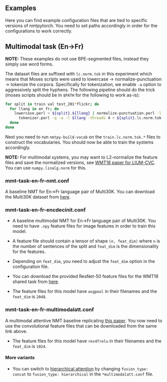 Examples
--

Here you can find example configuration files that are tied to specific versions
of nmtpytorch. You need to set paths accordingly in order for the configurations
to work correctly.

## Multimodal task (En->Fr)

**NOTE:** These examples do not use BPE-segmented files, instead they simply
use word forms.

The dataset files are suffixed with `lc.norm.tok` in this experiment which
means that Moses scripts were used to lowercase -> normalize-punctuation -> tokenize
the corpora. Specifically for tokenization, we enable `-a` option to aggressively
split the hyphens. The following pipeline should do the trick (moses scripts should
be in `$PATH` for the following to work as-is):

```bash
for split in train val test_201*flickr; do
  for llang in en fr; do
    lowercase.perl < ${split}.${llang} | normalize-punctuation.perl -l $llang | \
      tokenizer.perl -q -a -l $llang -threads 4 > ${split}.lc.norm.tok.${llang}
  done
done
```

Next you need to run `nmtpy-build-vocab` on the `train.lc.norm.tok.*` files
to construct the vocabularies. You should now be able to train the systems
accordingly.

**NOTE:** For multimodal systems, you may want to L2-normalize the feature files
and save the normalized versions, see [WMT18 paper for LIUM-CVC](https://arxiv.org/abs/1809.00151).
You can use `numpy.linalg.norm` for this.


### mmt-task-en-fr-nmt.conf

A baseline NMT for En->Fr language pair
of Multi30K. You can download the Multi30K dataset from [here](https://github.com/multi30k/dataset).

### mmt-task-en-fr-encdecinit.conf

- A baseline multimodal NMT for En->Fr language pair of Multi30K. You need
  to have `.npy` feature files for image features in order to train this model.

- A feature file should contain a tensor of shape `(n, feat_dim)` where `n` is the
  number of sentences of the split and `feat_dim` is the dimensionality for the features.

- Depending on `feat_dim`, you need to adjust the `feat_dim` option in the configuration file.

- You can download the provided ResNet-50 feature files for the WMT18 shared task
  from [here](https://drive.google.com/drive/folders/1I2ufg3rTva3qeBkEc-xDpkESsGkYXgCf?usp=sharing).

- The feature files for this model have `avgpool` in their filenames and the
  `feat_dim` is `2048`.

### mmt-task-en-fr-multimodalatt.conf

A multimodal attentive NMT baseline replicating [this paper](https://arxiv.org/abs/1609.03976).
You now need to use the convolutional feature files that can be downloaded from the same link above.

- The feature files for this model have `res4frelu` in their filenames and the `feat_dim` is `1024`.

#### More variants

 - You can switch to [hierarchical attention](https://arxiv.org/pdf/1704.06567.pdf) by
   changing `fusion_type: concat` to `fusion_type: hierarchical` in the `*multimodalatt.conf`
   file.

